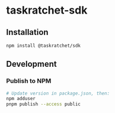# taskratchet-sdk

## Installation

```sh
npm install @taskratchet/sdk
```

## Development

### Publish to NPM

```sh
# Update version in package.json, then:
npm adduser
pnpm publish --access public
```

